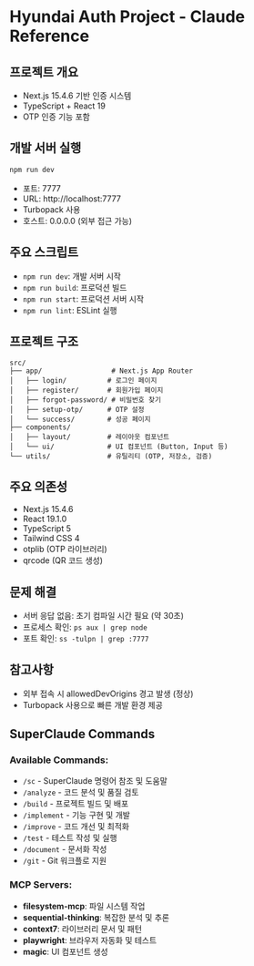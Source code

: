 # Hyundai Auth Project - Claude Reference

## 프로젝트 개요
- Next.js 15.4.6 기반 인증 시스템
- TypeScript + React 19
- OTP 인증 기능 포함

## 개발 서버 실행
```bash
npm run dev
```
- 포트: 7777
- URL: http://localhost:7777
- Turbopack 사용
- 호스트: 0.0.0.0 (외부 접근 가능)

## 주요 스크립트
- `npm run dev`: 개발 서버 시작
- `npm run build`: 프로덕션 빌드
- `npm run start`: 프로덕션 서버 시작
- `npm run lint`: ESLint 실행

## 프로젝트 구조
```
src/
├── app/                 # Next.js App Router
│   ├── login/          # 로그인 페이지
│   ├── register/       # 회원가입 페이지
│   ├── forgot-password/ # 비밀번호 찾기
│   ├── setup-otp/      # OTP 설정
│   └── success/        # 성공 페이지
├── components/
│   ├── layout/         # 레이아웃 컴포넌트
│   └── ui/             # UI 컴포넌트 (Button, Input 등)
└── utils/              # 유틸리티 (OTP, 저장소, 검증)
```

## 주요 의존성
- Next.js 15.4.6
- React 19.1.0
- TypeScript 5
- Tailwind CSS 4
- otplib (OTP 라이브러리)
- qrcode (QR 코드 생성)

## 문제 해결
- 서버 응답 없음: 초기 컴파일 시간 필요 (약 30초)
- 프로세스 확인: `ps aux | grep node`
- 포트 확인: `ss -tulpn | grep :7777`

## 참고사항
- 외부 접속 시 allowedDevOrigins 경고 발생 (정상)
- Turbopack 사용으로 빠른 개발 환경 제공

## SuperClaude Commands

### Available Commands:
- `/sc` - SuperClaude 명령어 참조 및 도움말
- `/analyze` - 코드 분석 및 품질 검토
- `/build` - 프로젝트 빌드 및 배포
- `/implement` - 기능 구현 및 개발
- `/improve` - 코드 개선 및 최적화
- `/test` - 테스트 작성 및 실행
- `/document` - 문서화 작성
- `/git` - Git 워크플로 지원

### MCP Servers:
- **filesystem-mcp**: 파일 시스템 작업
- **sequential-thinking**: 복잡한 분석 및 추론
- **context7**: 라이브러리 문서 및 패턴
- **playwright**: 브라우저 자동화 및 테스트
- **magic**: UI 컴포넌트 생성
